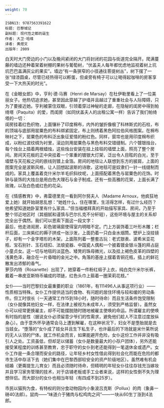 ```yaml
---
weight: 70
---
```


```
ISBN13: 9787563391622
标题: 巴黎城记
副标题: 现代性之都的诞生
作者: 大卫·哈维
译者: 黄煜文
出版年: 2009
```

白天时大门旁边的小门以及晚间紧闭的大门将封闭的花园与街道完全隔开。爬满蔓藤的墙边还种着架着树棚的果树与葡萄树，“伏盖夫人每年都忧虑地监视着树上坑坑巴巴盖满灰尘的果实”。墙边“有一条狭窄的小径通往菩提树丛”，树下摆了一张“绿漆圆桌，尽管已经热得可以孵蛋，但桌旁有椅子可以让喝得起咖啡的房客享受一下大热天的时光”。

在《金眼女郎》中，亨利·德·马赛（Henri de Marsay）在杜伊勒里看上了一位美丽女子。他热切追求她，甚至因此穿越了护墙并且越过了重重社会与人际障碍，只为了要接近她。亨利被蒙住双眼，引领着穿过神秘的走廊，在隐秘的闺房中得到帕绮塔（Paquita）的爱，而闺房（如同伏盖夫人的出租公寓一样）告诉了我们帕绮塔的一切：  
闺房挂着红色织物，上面镶补了印度棉布，内外的皱折像极了科林斯式的石柱，布的顶端与底部用罂粟色的布料绑紧固定，布上则绣着黑色阿拉伯风格图案。在棉布映衬之下，罂粟色的布料泛出象征爱情的粉红色。同样，窗帘也是用印度棉布织成，以粉红波纹绸为衬里，滚边则用罂粟色与黑色布料交错缝制。六个镀银烛台，每个烛台上插着两根蜡烛，这些烛台安装在挂上挂毯的墙壁上面，照亮了整个房间。房间天花板的正中央挂着一个笨重的镀银大灯架，泛出令人目眩的白光，至于墙壁与天花板之间的嵌线则镀上金箔。房间的地毯让人联想到东方的披肩，上面的图案完全是波斯风格，让人回想起波斯的诗歌，这地毯可是奴隶们一针一线缝制而成的。家具上覆盖着克什米尔羊毛织斜纹呢，上面搭配着黑色与罂粟色的花饰。时钟与装饰的大烛台是用白色大理石与金子制成。还有一些高雅的花架，上面长满了玫瑰，以及白色或红色的花朵。

在《情感教育》中，弗雷德里克一看到阿尔努夫人（Madame Arnoux，他疯狂地爱上她）就开始胡思乱想：“她姓什么，住在哪里，生活得怎样，有过什么经历？他希望知道她卧室里有什么家具…”但当福楼拜真的开始描写家具、房间，乃至于整个邻近地区时（其细腻和谨慎与巴尔扎克不分轩轾），这些环境与屋主的关系却完全出于偶然。我们可以思索下面这一段文字：  
最后，他走进闺房，彩色玻璃窗使得室内明暗不定。门上方装饰着三叶形木雕；栏杆后面，三床紫红的褥子拼成一张沙发，上面扔着一只白金水烟筒。壁炉上没挂镜子，却有一个金字塔形的木架，上面陈列着一整套古玩：老式银表、波希米亚花瓶、宝石别针、玉石纽扣、法琅瓷器、中国瓷人偶和一个披着镀金银斗篷的拜占庭小童贞女。这一切与地毯的淡蓝色、矮凳的珠母微光，以及挂上褐色皮革的四壁的浅黄色泽，融合在一片昏暗的金光之中。角落的基座上摆着青铜花瓶，插上的鲜花散发出浓郁的香气。  
萝莎内特（Rosanette）出现了，她穿着一件粉红缎子上衣，纯白克什米尔长裤，戴着一串皮亚斯特币编成的项链，红色头巾上箍着一圈茉莉花枝。”

女仆——当时巴黎妇女最重要的职业（1861年，有111496人从事这项行业）——性质相当特殊。女仆工作提供适当的食物、有问题的居住环境与较和缓的劳动条件。但工时很长（一天通常工作15到18小时，随时待命）而且生活条件饱受限制（女仆就像其他妇女一样，在法律上被视为未成年人，须受到严格监督）。虽然女仆可以经常更换雇主，却不可能摆脱随时随地被雇主使唤的命运。所谓雇主的使唤有时指的是性（据说女仆必须留意少爷们的性需求，避免他们趁人不注意过度放纵身心）。由于意外怀孕通常会马上遭到解雇，在这种状况下，妇女不是堕胎就是去当妓女。“堕落的”女仆成了妓女并且生下私生子，也许最后的下场就是米什莱所说的无人认领的尸体。就工作机会而言，如果能避开危险，女仆这份工作并非没有吸引人之处。工资虽低，但却足以储蓄（女仆是数量最大的小存户团体），另外还能接受某程度的训练甚至教育，忠于职守的女仆到老还能得到一笔退休金或遗产。女仆工作是一条合理而安全的路径，让年轻乡村女性借此得到社会化而能在危险的都市生活中存活下去（她们集中在巴黎西部较安全的资产阶级地区）。虽然难有机会结婚（更甭提生儿育女）而且必须随时待命，但精明的年轻女仆往往存钱充当嫁妆并且学习家务管理的技术，对于店铺老板或手工业者来说，这样的女性倒不失为理想伴侣。而大部分的女仆也相当年轻（有四成不到25岁）。

市民以猫狗为食，有特权的则分食动物园内小象波吕克斯（Pollux）的肉（象鼻一磅40法郎）。鼠肉——“味道介于猪肉与松鸡肉之间”——一块从60生丁涨到4法郎。